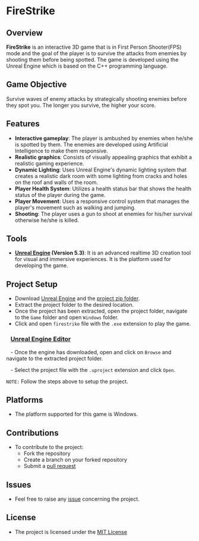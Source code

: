 # FireStrike

## Overview

**FireStrike** is an interactive 3D game that is in First Person Shooter(FPS) mode and the goal of the player is to survive the attacks from enemies by shooting them before being spotted.
The game is developed using the Unreal Engine which is based on the C++ programming language.

## Game Objective

Survive waves of enemy attacks by strategically shooting enemies before they spot you. The longer you survive, the higher your score.

## Features

- **Interactive gameplay**: The player is ambushed by enemies when he/she is spotted by them. The enemies are developed using Artificial Intelligence to make them responsive.
- **Realistic graphics**: Consists of visually appealing graphics that exhibit a realistic gaming experience.
- **Dynamic Lighting**: Uses Unreal Engine's dynamic lighting system that creates a realistic dark room with some lighting from cracks and holes on the roof and walls of the room.
- **Player Health System**: Utilizes a health status bar that shows the health status of the player during the game.
- **Player Movement**: Uses a responsive control system that manages the player's movement such as walking and jumping.
- **Shooting**: The player uses a gun to shoot at enemies for his/her survival otherwise he/she is killed.

## Tools

- **[Unreal Engine](https://www.unrealengine.com/en-US) (Version 5.3)**: It is an advanced realtime 3D creation tool for visual and immersive experiences. It is the platform used for developing the game.

## Project Setup

- Download [Unreal Engine](https://www.unrealengine.com/en-US) and the [project zip folder](https://drive.google.com/file/d/1hby8KRiNbXEwcGlTkxx4I5-G_shlBzTa/view?usp=sharing).
- Extract the project folder to the desired location.
- Once the project has been extracted, open the project folder, navigate to the `Game` folder and open `Windows` folder.
- Click and open `firestrike` file with the `.exe` extension to play the game.

### &nbsp;&nbsp;&nbsp;<ins>Unreal Engine Editor</ins>

&nbsp;&nbsp; - Once the engine has downloaded, open and click on `Browse` and navigate to the extracted project folder.

&nbsp;&nbsp; - Select the project file with the `.uproject` extension and click `Open`.

`NOTE:` Follow the steps above to setup the project.

## Platforms

- The platform supported for this game is Windows.

## Contributions

- To contribute to the project:
  - Fork the repository
  - Create a branch on your forked repository
  - Submit a [pull request](https://github.com/mikemwai/firestrike/pulls)

## Issues

- Feel free to raise any [issue](https://github.com/mikemwai/firestrike/issues) concerning the project.

## License

- The project is licensed under the [MIT License](./LICENSE)
